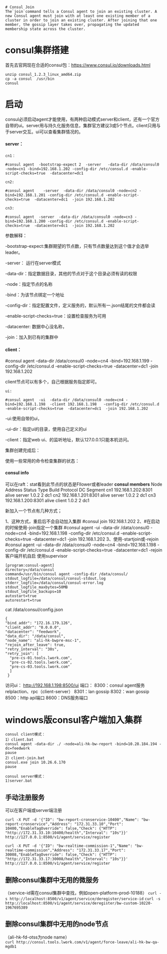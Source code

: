 
```
# Consul Join
The`join`command tells a Consul agent to join an existing cluster. A new Consul agent must join with at least one existing member of a cluster in order to join an existing cluster. After joining that one member, the gossip layer takes over, propagating the updated membership state across the cluster.
```
# **consul集群搭建**
首先去官网现在合适的consul包：https://www.consul.io/downloads.html
```
unzip consul_1.2.3_linux_amd64.zip
cp -a consul  /usr/bin
consul
```
# **启动**
consul必须启动agent才能使用，有两种启动模式server和client，还有一个官方自带的ui。server用与持久化服务信息，集群官方建议3或5个节点。client只用与于server交互。ui可以查看集群情况的。

#### **server**：
```
cn1：

#consul agent  -bootstrap-expect 2  -server   -data-dir /data/consul0 -node=cn1 -bind=192.168.1.202 -config-dir /etc/consul.d -enable-script-checks=true  -datacenter=dc1 

cn2:

#consul agent    -server  -data-dir /data/consul0 -node=cn2 -bind=192.168.1.201 -config-dir /etc/consul.d -enable-script-checks=true  -datacenter=dc1  -join 192.168.1.202

cn3:

#consul agent  -server  -data-dir /data/consul0 -node=cn3 -bind=192.168.1.200 -config-dir /etc/consul.d -enable-script-checks=true  -datacenter=dc1  -join 192.168.1.202
```
参数解释：

-bootstrap-expect:集群期望的节点数，只有节点数量达到这个值才会选举leader。

-server： 运行在server模式

-data-dir：指定数据目录，其他的节点对于这个目录必须有读的权限

-node：指定节点的名称

-bind：为该节点绑定一个地址

-config-dir：指定配置文件，定义服务的，默认所有一.json结尾的文件都会读

-enable-script-checks=true：设置检查服务为可用

-datacenter: 数据中心没名称，

-join：加入到已有的集群中

#### **client**：

#consul agent   -data-dir /data/consul0 -node=cn4 -bind=192.168.1.199 -config-dir /etc/consul.d -enable-script-checks=true  -datacenter=dc1  -join 192.168.1.202

client节点可以有多个，自己根据服务指定即可。
```
ui:

#consul agent  -ui  -data-dir /data/consul0 -node=cn4 -bind=192.168.1.198  -client 192.168.1.198   -config-dir /etc/consul.d -enable-script-checks=true  -datacenter=dc1  -join 192.168.1.202
```
 -ui:使用自带的ui，

-ui-dir：指定ui的目录，使用自己定义的ui

-client：指定web  ui、的监听地址，默认127.0.0.1只能本机访问。

集群创建完成后：

使用一些常用的命令检查集群的状态：

#### **consul  info** 
可以在raft：stat看到此节点的状态是Fllower或者leader
**consul members**
Node Address Status Type Build Protocol DC Segment
cn1 192.168.1.202:8301 alive server 1.0.2 2 dc1 <all>
cn2 192.168.1.201:8301 alive server 1.0.2 2 dc1 <all>
cn3 192.168.1.200:8301 alive client 1.0.2 2 dc1 <default>

新加入一个节点有几种方式；

1、这种方式，重启后不会自动加入集群
#consul  join  192.168.1.202
2、#在启动的时候使用-join指定一个集群
#consul agent  -ui  -data-dir /data/consul0 -node=cn4 -bind=192.168.1.198 -config-dir /etc/consul.d -enable-script-checks=true  -datacenter=dc1  -join 192.168.1.202
3、使用-startjoin或-rejoin
#consul agent  -ui  -data-dir /data/consul0 -node=cn4 -bind=192.168.1.198 -config-dir /etc/consul.d -enable-script-checks=true  -datacenter=dc1  -rejoin
客户端开机自启
使用supervisor
```
[program:consul-agent]
directory=/data/consul
command=/usr/bin/consul agent -config-dir /data/consul/
stdout_logfile=/data/consul/consul-stdout.log
stderr_logfile=/data/consul/consul-error.log
stdout_logfile_maxbytes=50MB
stdout_logfile_backups=10
autostart=true
autorestart=true
```
cat /data/consul/config.json
```
{
"bind_addr": "172.16.179.126",
"client_addr": "0.0.0.0",
"datacenter": "feedwork",
"data_dir": "/data/consul",
"node_name": "ali-hk-bwpre-msc-1",
"rejoin_after_leave": true,
"retry_interval": "30s",
"retry_join": [
  "pre-cs-01.tools.lwork.com",
  "pre-cs-02.tools.lwork.com",
  "pre-cs-03.tools.lwork.com"
  ]
 }
```
访问ui：
http://192.168.1.198:8500/ui
端口：
8300：consul agent服务relplaction、rpc（client-server）
8301：lan gossip
8302：wan gossip
8500：http api端口
8600：DNS服务端口
# windows版consul客户端加入集群
```
consul client模式：
1）client.bat
consul agent -data-dir ./ -node=ali-hk-bw-report -bind=10.28.184.194 -dc=feedwork
pause
2）client-join.bat
consul.exe join 10.26.6.170
pause

consul server模式：
1)server.bat
```

## **手动注册服务**
可以在客户端或server端注册
```
curl -X PUT -d '{"ID": "bw-report-cronservice-10400","Name": "bw-report-cronservice","Address": "172.31.33.10","Port": 10400,"EnableTagOverride": false,"Check": {"HTTP": "http://172.31.33.10:10400/health","Interval": "10s"}}' http://127.0.0.1:8500/v1/agent/service/register
```

```
curl -X PUT -d '{"ID": "bw-realtime-commission-1","Name": "bw-realtime-commission","Address": "172.31.33.17","Port": 30008,"EnableTagOverride": false,"Check": {"HTTP": "http://172.31.33.17:30008/health","Interval": "10s"}}' http://127.0.0.1:8500/v1/agent/service/register
```
## **删除consul集群中无用的微服务**
（service-id需在consul集群中查找，例如open-platform-prod-10188）
`curl -s http://localhost:8500/v1/agent/service/deregister/service-id` 
`curl -s http://localhost:8500/v1/agent/service/deregister/bw-custom-10220-1967695389`
## **删除consul集群中无用的node节点**
（ali-hk-fd-otss为node name）  
`curl http://consul.tools.lwork.com/v1/agent/force-leave/ali-hk-bw-qa-mgdb1`
